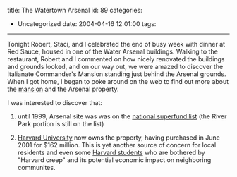title: The Watertown Arsenal
id: 89
categories:
  - Uncategorized
date: 2004-04-16 12:01:00
tags:
---

Tonight Robert, Staci, and I celebrated the end of busy week with dinner at Red Sauce, housed in one of the Water Arsenal buildings. Walking to the restaurant, Robert and I commented on how nicely renovated the buildings and grounds looked, and on our way out, we were amazed to discover the Italianate   Commander's Mansion standing just behind the Arsenal grounds. When I got home, I began to poke around on the web to find out more about the [mansion](http://commandersmansion.com/history.html) and the Arsenal property. 

I was interested to discover that: 
1) until 1999, Arsenal site was was on the [national superfund list](http://www.epa.gov/region1/pr/1999/112399.html)  (the River Park portion is still on the list)

2) [Harvard University](http://map.harvard.edu/mapindex.cfm?mapname=arsenal) now owns the property, having purchased in June 2001 for $162 million. This is yet another source of concern for local residents and even some [Harvard students](http://www.harvardindependent.com/news/2001/11/29/Forum/The-Drowning.Of.Watertown-152530.shtml) who are bothered by &quot;Harvard creep&quot; and its potential economic impact on neighboring communites.